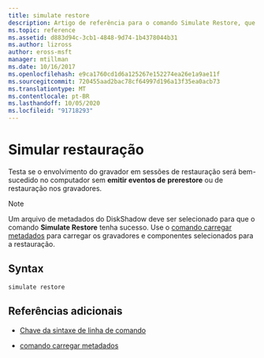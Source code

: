 ```yaml
---
title: simulate restore
description: Artigo de referência para o comando Simulate Restore, que testa se o envolvimento do gravador em sessões de restauração será bem-sucedido no computador sem emitir eventos prerestore ou createrestore para gravadores.
ms.topic: reference
ms.assetid: d883d94c-3cb1-4848-9d74-1b4378044b31
ms.author: lizross
author: eross-msft
manager: mtillman
ms.date: 10/16/2017
ms.openlocfilehash: e9ca1760cd1d6a125267e152274ea26e1a9ae11f
ms.sourcegitcommit: 720455aad2bac78cf64997d196a13f35ea0acb73
ms.translationtype: MT
ms.contentlocale: pt-BR
ms.lasthandoff: 10/05/2020
ms.locfileid: "91718293"
---
```

# <a name="simulate-restore"></a>Simular restauração

Testa se o envolvimento do gravador em sessões de restauração será bem-sucedido no computador sem **emitir eventos de** **prerestore** ou de restauração nos gravadores.

> [!NOTE]
> Um arquivo de metadados do DiskShadow deve ser selecionado para que o comando **Simulate Restore** tenha sucesso. Use o [comando carregar metadados](load-metadata.md) para carregar os gravadores e componentes selecionados para a restauração.

## <a name="syntax"></a>Syntax

```
simulate restore
```

## <a name="additional-references"></a>Referências adicionais

- [Chave da sintaxe de linha de comando](command-line-syntax-key.md)

- [comando carregar metadados](load-metadata.md)
